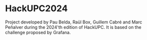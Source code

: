 # HackUPC2024
Project developed by Pau Belda, Raül Box, Guillem Cabré and Marc Peñalver during the 2024'th edition of HackUPC. It is based on the challenge proposed by Grafana.
